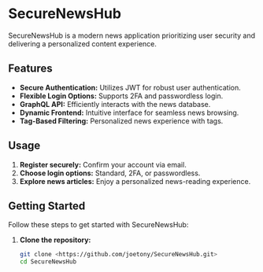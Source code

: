 # SecureNewsHub

SecureNewsHub is a modern news application prioritizing user security and delivering a personalized content experience.

## Features

- **Secure Authentication:** Utilizes JWT for robust user authentication.
- **Flexible Login Options:** Supports 2FA and passwordless login.
- **GraphQL API:** Efficiently interacts with the news database.
- **Dynamic Frontend:** Intuitive interface for seamless news browsing.
- **Tag-Based Filtering:** Personalized news experience with tags.

## Usage

1. **Register securely:** Confirm your account via email.
2. **Choose login options:** Standard, 2FA, or passwordless.
3. **Explore news articles:** Enjoy a personalized news-reading experience.


## Getting Started

Follow these steps to get started with SecureNewsHub:

1. **Clone the repository:**
   ```bash
   git clone <https://github.com/joetony/SecureNewsHub.git>
   cd SecureNewsHub